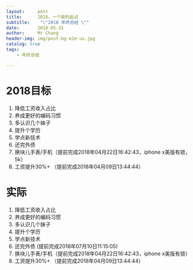 ```yaml
---
layout:     post
title:     	2018，一个新的起点
subtitle:    "\"2018 年终总结 \""
date:       2018-05-31
author:     Mr Chang
header-img: img/post-bg-e2e-ux.jpg
catalog: true
tags:
    - 年终总结

---
```




# 2018目标

1. 降低工资收入占比
2. 养成更好的编码习惯
3. 多认识几个妹子
4. 提升个学历
5. 学点新技术
6. 还完外债
7. 换块儿手表/手机（提前完成2018年04月22日16:42:43，iphone x美版有锁，5k）
8. 工资提升30%+ （提前完成2018年04月09日13:44:44）


# 实际

1. 降低工资收入占比
2. 养成更好的编码习惯
3. 多认识几个妹子
4. 提升个学历
5. 学点新技术
6. 还完外债 (提前完成2018年07月10日11:15:05)
7. 换块儿手表/手机（提前完成2018年04月22日16:42:43，iphone x美版有锁）
8. 工资提升30%+ （提前完成2018年04月09日13:44:44）
